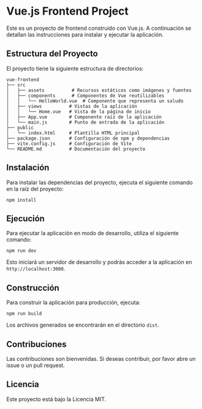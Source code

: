 # Vue.js Frontend Project

Este es un proyecto de frontend construido con Vue.js. A continuación se detallan las instrucciones para instalar y ejecutar la aplicación.

## Estructura del Proyecto

El proyecto tiene la siguiente estructura de directorios:

```
vue-frontend
├── src
│   ├── assets          # Recursos estáticos como imágenes y fuentes
│   ├── components      # Componentes de Vue reutilizables
│   │   └── HelloWorld.vue  # Componente que representa un saludo
│   ├── views          # Vistas de la aplicación
│   │   └── Home.vue   # Vista de la página de inicio
│   ├── App.vue        # Componente raíz de la aplicación
│   └── main.js        # Punto de entrada de la aplicación
├── public
│   └── index.html     # Plantilla HTML principal
├── package.json       # Configuración de npm y dependencias
├── vite.config.js     # Configuración de Vite
└── README.md          # Documentación del proyecto
```

## Instalación

Para instalar las dependencias del proyecto, ejecuta el siguiente comando en la raíz del proyecto:

```
npm install
```

## Ejecución

Para ejecutar la aplicación en modo de desarrollo, utiliza el siguiente comando:

```
npm run dev
```

Esto iniciará un servidor de desarrollo y podrás acceder a la aplicación en `http://localhost:3000`.

## Construcción

Para construir la aplicación para producción, ejecuta:

```
npm run build
```

Los archivos generados se encontrarán en el directorio `dist`.

## Contribuciones

Las contribuciones son bienvenidas. Si deseas contribuir, por favor abre un issue o un pull request.

## Licencia

Este proyecto está bajo la Licencia MIT.